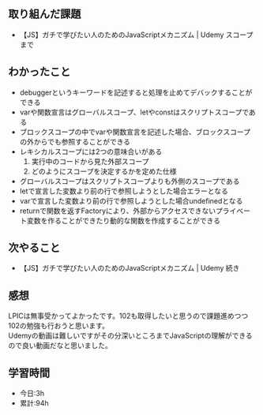 ## 取り組んだ課題
- 【JS】ガチで学びたい人のためのJavaScriptメカニズム | Udemy スコープまで

## わかったこと
- debuggerというキーワードを記述すると処理を止めてデバックすることができる
- varや関数宣言はグローバルスコープ、letやconstはスクリプトスコープである
- ブロックスコープの中でvarや関数宣言を記述した場合、ブロックスコープの外からでも参照することができる
- レキシカルスコープには2つの意味合いがある
  1. 実行中のコードから見た外部スコープ
  2. どのようにスコープを決定するかを定めた仕様
- グローバルスコープはスクリプトスコープよりも外側のスコープである
- letで宣言した変数より前の行で参照しようとした場合エラーとなる
- varで宣言した変数より前の行で参照しようとした場合undefinedとなる
- returnで関数を返すFactoryにより、外部からアクセスできないプライベート変数を作ることができたり動的な関数を作成することができる

## 次やること
- 【JS】ガチで学びたい人のためのJavaScriptメカニズム | Udemy 続き

## 感想
LPICは無事受かってよかったです。102も取得したいと思うので課題進めつつ102の勉強も行おうと思います。  
Udemyの動画は難しいですがその分深いところまでJavaScriptの理解ができるので良い動画だなと思いました。

## 学習時間
- 今日:3h
- 累計:94h
